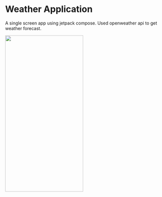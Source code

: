 # Weather Application

A single screen app using jetpack compose. Used openweather api to get weather forecast.

<img src="https://user-images.githubusercontent.com/58326260/191312771-a38f58c7-9dee-4e6c-be55-73112d4aa560.jpg" width="250" height="500"/>

